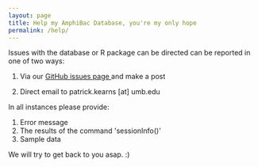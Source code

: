 ```yaml
---
layout: page
title: Help my AmphiBac Database, you're my only hope
permalink: /help/
---
```


Issues with the database or R package can be directed can be reported in one of two ways: 

1. Via our <a href="https://github.com/pattyjk/pattyjk.github.io/issues"> GitHub issues page </a> and make a post

2. Direct email to patrick.kearns [at] umb.edu

In all instances please provide:

1. Error message
2. The results of the command 'sessionInfo()'
3. Sample data

We will try to get back to you asap. :)
         
